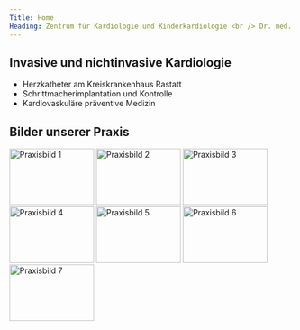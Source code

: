 ```yaml
---
Title: Home
Heading: Zentrum für Kardiologie und Kinderkardiologie <br /> Dr. med. Tilman Markert
---
```


Invasive und nichtinvasive Kardiologie
--------------------------------------

* Herzkatheter am Kreiskrankenhaus Rastatt
* Schrittmacherimplantation und Kontrolle
* Kardiovaskuläre präventive Medizin

Bilder unserer Praxis
---------------------

<a rel="lightbox-praxis" href="images/praxis-1.jpg"><img alt="Praxisbild 1" width="150" height="100" src="images/praxis-1-klein.gif"></a>
   <a rel="lightbox-praxis" href="images/praxis-2.jpg"><img alt="Praxisbild 2" width="150" height="100" src="images/praxis-2-klein.gif"></a>
   <a rel="lightbox-praxis" href="images/praxis-3.jpg"><img alt="Praxisbild 3" width="150" height="100" src="images/praxis-3-klein.gif"></a>
   <a rel="lightbox-praxis" href="images/praxis-4.jpg"><img alt="Praxisbild 4" width="150" height="100" src="images/praxis-4-klein.gif"></a>
   <a rel="lightbox-praxis" href="images/praxis-5.jpg"><img alt="Praxisbild 5" width="150" height="100" src="images/praxis-5-klein.gif"></a>
   <a rel="lightbox-praxis" href="images/praxis-6.jpg"><img alt="Praxisbild 6" width="150" height="100" src="images/praxis-6-klein.gif"></a>
   <a rel="lightbox-praxis" href="images/praxis-7.jpg"><img alt="Praxisbild 7" width="150" height="100" src="images/praxis-7-klein.gif"></a>
